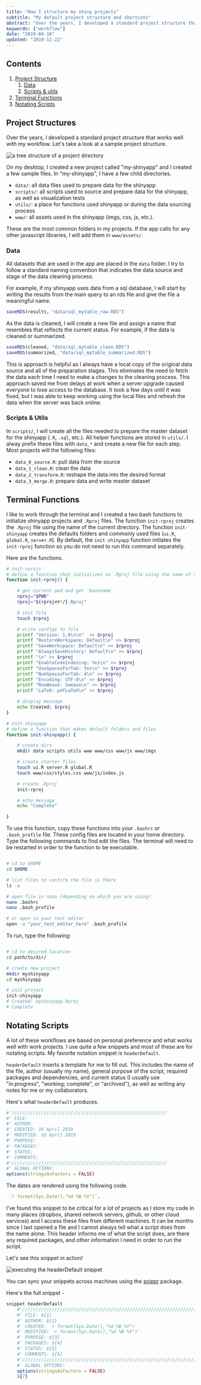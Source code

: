 ```yaml
---
title: "How I structure my shiny projects"
subtitle: "My default project structure and shortcuts"
abstract: "Over the years, I developed a standard project structure that works well with developing shiny applications. See how I structure projects and view my shortcuts for getting projects up and running."
keywords: ["workflow"]
date: "2019-04-16"
updated: "2019-11-22"
---
```


## Contents

1. [Project Structure](#project-structure)
    1. [Data](#data)
    2. [Scripts & utils](#scripts-utils)
2. [Terminal Functions](#terminal-functions)
3. [Notating Scripts](#notating-scripts)

<!-- endexcerpt -->

<span id="project-structure"/>

## Project Structures 

Over the years, I developed a standard project structure that works well with my workflow. Let's take a look at a sample project structure.

![a tree structure of a project directory](./example-project-tree.png)

On my desktop, I created a new project called "my-shinyapp" and I created a few sample files. In "my-shinyapp", I have a few child directories.

- `data/`: all data files used to prepare data for the shinyapp
- `scripts/`: all scripts used to source and prepare data for the shinyapp, as well as visualization tests
- `utils/`: a place for functions used shinyapp or during the data sourcing process
- `www/`: all assets used in the shinyapp (imgs, css, js, etc.).

These are the most common folders in my projects. If the app calls for any other javascript libraries, I will add them in `www/assets/`.

<span id="data"/>

### Data 

All datasets that are used in the app are placed in the `data` folder. I try to follow a standard naming convention that indicates the data source and stage of the data cleaning process. 

For example, if my shinyapp uses data from a sql database, I will start by writing the results from the main query to an rds file and give the file a meaningful name. 

```r
saveRDS(results, "data/sql_mytable_raw.RDS")
```

As the data is cleaned, I will create a new file and assign a name that resembles that reflects the current status. For example, if the data is cleaned or summarized.

```r
saveRDS(cleaned, "data/sql_mytable_clean.RDS")
saveRDS(summarized, "data/sql_mytable_summarized.RDS")
```

This is approach is helpful as I always have a local copy of the original data source and all of the preparation stages. This eliminates the need to fetch the data each time I need to make a changes to the cleaning process. This approach saved me from delays at work when a server upgrade caused everyone to lose access to the database. It took a few days until it was fixed, but I was able to keep working using the local files and refresh the data when the server was back online.

<span id="scripts-utils"/>

### Scripts & Utils

In `scripts/`, I will create all the files needed to prepare the master dataset for the shinyapp (`.R`, `.sql`, etc.). All helper functions are stored in `utils/`. I alway prefix these files with `data_*` and create a new file for each step. Most projects will the following files:

- `data_0_source.R`: pull data from the source
- `data_1_clean.R`: clean the data
- `data_2_transform.R`: reshape the data into the desired format
- `data_3_merge.R`: prepare data and write master dataset

<span id="terminal-functions"/>

## Terminal Functions

I like to work through the terminal and I created a two bash functions to initialize shinyapp projects and `.Rproj` files. The function `init-rproj` creates the `.Rproj` file using the name of the current directory. The function `init-shinyapp` creates the defaults folders and commonly used files (`ui.R`, `global.R`, `server.R`). By default, the `init-shinyapp` function initiates the `init-rproj` function so you do not need to run this command separately. 

Here are the functions.

```bash
# init-rprojs
# define a function that initializes an .Rproj file using the name of the current directory
function init-rproj() {

    # get current pwd and get 'basename'
    rproj="$PWD"
    rproj="${rproj##*/}.Rproj"

    # init file
    touch $rproj

    # write configs to file
    printf "Version: 1.0\n\n"  >> $rproj
    printf "RestoreWorkspace: Default\n" >> $rproj
    printf "SaveWorkspace: Default\n" >> $rproj
    printf "AlwaysSaveHistory: Default\n" >> $rproj
    printf "\n" >> $rproj
    printf "EnableCodeIndexing: Yes\n" >> $rproj
    printf "UseSpacesForTab: Yes\n" >> $rproj
    printf "NumSpacesForTab: 4\n" >> $rproj
    printf "Encoding: UTF-8\n" >> $rproj
    printf "RnwWeave: Sweave\n" >> $rproj
    printf "LaTeX: pdfLaTeX\n" >> $rproj

    # display message
    echo Created: $rproj
}

# init-shinyapp
# define a function that makes default folders and files
function init-shinyapp() {

    # create dirs
    mkdir data scripts utils www www/css www/js www/imgs

    # create starter files
    touch ui.R server.R global.R
    touch www/css/styles.css www/js/index.js

    # create .Rproj
    init-rproj

    # echo message
    echo "Complete"

}
```

To use this function, copy these functions into your `.bashrc` or `.bash_profile` file. These config files are located in your home directory. Type the following commands to find edit the files. The terminal will need to be restarted in order to the function to be executable.

```bash

# cd to $HOME
cd $HOME

# list files to confirm the file is there
ls -a

# open file in nano (depending on which you are using)
nano .bashrc
nano .bash_profile

# or open in your text editor
open -a "your_text_editor_here" .bash_profile

```
 To run, type the following:

```bash

# cd to desired location
cd path/to/dir/

# create new project
mkdir myshinyapp
cd myshinyapp

# init project
init-shinyapp
# Created: myshinyapp.Rproj
# Complete
```

<span id="notating-scripts"/>

## Notating Scripts

A lot of these workflows are based on personal preference and what works well with work projects. I use quite a few snippets and most of these are for notating scripts. My favorite notation snippet is `headerDefault`.

`headerDefault` inserts a template for me to fill out. This includes the name of the file, author (usually my name), general purpose of the script, required packages and dependencies, and current status (I usually use "in.progress", "working; complete", or "archived"), as well as writing any notes for me or my collaborators. 

Here's what `headerDefault` produces.

```r
#'//////////////////////////////////////////////////////////
#' FILE: 
#' AUTHOR: 
#' CREATED: 16 April 2019
#' MODIFIED: 16 April 2019
#' PURPOSE: 
#' PACKAGES: 
#' STATUS: 
#' COMMENTS: 
#'//////////////////////////////////////////////////////////
#' GLOBAL OPTIONS:
options(stringsAsFactors = FALSE)
```

The dates are rendered using the following code.

```r
 `r format(Sys.Date(),"%d %B %Y")`.
```

I've found this snippet to be critical for a lot of projects as I store my code in many places (dropbox, shared network servers, github, or other cloud services) and I access these files from different machines. It can be months since I last opened a file and I cannot always tell what a script does from the name alone. This header informs me of what the script does, are there any required packages, and other information I need in order to run the script.

Let's see this snippet in action!

![executing the headerDefault snippet](https://res.cloudinary.com/dcruvolo/image/upload/v1555415894/r-snippets-demo_esq7gk.gif)

You can sync your snippets across machines using the [snippr](https://github.com/dgrtwo/snippr) package.

Here's the full snippet -

```r
snippet headerDefault
	#'//////////////////////////////////////////////////////////////////////////////
	#' FILE: ${1}
	#' AUTHOR: ${2}
	#' CREATED: `r format(Sys.Date(),"%d %B %Y")`
	#' MODIFIED: `r format(Sys.Date(),"%d %B %Y")`
	#' PURPOSE: ${3}
	#' PACKAGES: ${4}
	#' STATUS: ${5}
	#' COMMENTS: ${6}
	#'//////////////////////////////////////////////////////////////////////////////
	#' GLOBAL OPTIONS:
	options(stringsAsFactors = FALSE)
	${7}
```
